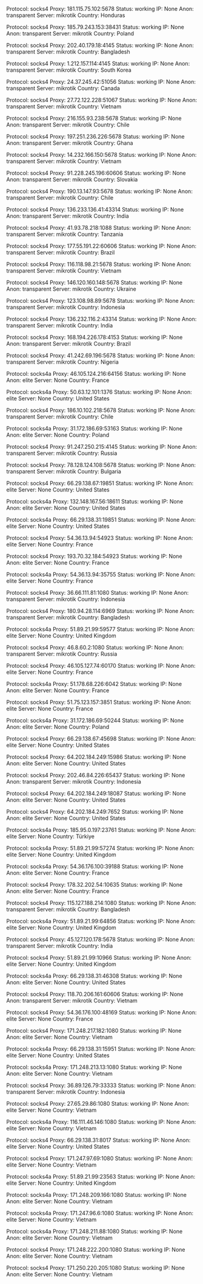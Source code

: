Protocol: socks4
Proxy: 181.115.75.102:5678
Status: working
IP: None
Anon: transparent
Server: mikrotik
Country: Honduras

Protocol: socks4
Proxy: 185.79.243.153:38431
Status: working
IP: None
Anon: transparent
Server: mikrotik
Country: Poland

Protocol: socks4
Proxy: 202.40.179.18:4145
Status: working
IP: None
Anon: transparent
Server: mikrotik
Country: Bangladesh

Protocol: socks4
Proxy: 1.212.157.114:4145
Status: working
IP: None
Anon: transparent
Server: mikrotik
Country: South Korea

Protocol: socks4
Proxy: 24.37.245.42:51056
Status: working
IP: None
Anon: transparent
Server: mikrotik
Country: Canada

Protocol: socks4
Proxy: 27.72.122.228:51067
Status: working
IP: None
Anon: transparent
Server: mikrotik
Country: Vietnam

Protocol: socks4
Proxy: 216.155.93.238:5678
Status: working
IP: None
Anon: transparent
Server: mikrotik
Country: Chile

Protocol: socks4
Proxy: 197.251.236.226:5678
Status: working
IP: None
Anon: transparent
Server: mikrotik
Country: Ghana

Protocol: socks4
Proxy: 14.232.166.150:5678
Status: working
IP: None
Anon: transparent
Server: mikrotik
Country: Vietnam

Protocol: socks4
Proxy: 91.228.245.196:60606
Status: working
IP: None
Anon: transparent
Server: mikrotik
Country: Slovakia

Protocol: socks4
Proxy: 190.13.147.93:5678
Status: working
IP: None
Anon: transparent
Server: mikrotik
Country: Chile

Protocol: socks4
Proxy: 136.233.136.41:43314
Status: working
IP: None
Anon: transparent
Server: mikrotik
Country: India

Protocol: socks4
Proxy: 41.93.78.218:1088
Status: working
IP: None
Anon: transparent
Server: mikrotik
Country: Tanzania

Protocol: socks4
Proxy: 177.55.191.22:60606
Status: working
IP: None
Anon: transparent
Server: mikrotik
Country: Brazil

Protocol: socks4
Proxy: 116.118.98.21:5678
Status: working
IP: None
Anon: transparent
Server: mikrotik
Country: Vietnam

Protocol: socks4
Proxy: 146.120.160.148:5678
Status: working
IP: None
Anon: transparent
Server: mikrotik
Country: Ukraine

Protocol: socks4
Proxy: 123.108.98.89:5678
Status: working
IP: None
Anon: transparent
Server: mikrotik
Country: Indonesia

Protocol: socks4
Proxy: 136.232.116.2:43314
Status: working
IP: None
Anon: transparent
Server: mikrotik
Country: India

Protocol: socks4
Proxy: 168.194.226.178:4153
Status: working
IP: None
Anon: transparent
Server: mikrotik
Country: Brazil

Protocol: socks4
Proxy: 41.242.69.196:5678
Status: working
IP: None
Anon: transparent
Server: mikrotik
Country: Nigeria

Protocol: socks4a
Proxy: 46.105.124.216:64156
Status: working
IP: None
Anon: elite
Server: None
Country: France

Protocol: socks4a
Proxy: 50.63.12.101:1376
Status: working
IP: None
Anon: elite
Server: None
Country: United States

Protocol: socks4
Proxy: 186.10.102.218:5678
Status: working
IP: None
Anon: transparent
Server: mikrotik
Country: Chile

Protocol: socks4a
Proxy: 31.172.186.69:53163
Status: working
IP: None
Anon: elite
Server: None
Country: Poland

Protocol: socks4
Proxy: 91.247.250.215:4145
Status: working
IP: None
Anon: transparent
Server: mikrotik
Country: Russia

Protocol: socks4
Proxy: 78.128.124.108:5678
Status: working
IP: None
Anon: transparent
Server: mikrotik
Country: Bulgaria

Protocol: socks4
Proxy: 66.29.138.67:19851
Status: working
IP: None
Anon: elite
Server: None
Country: United States

Protocol: socks4a
Proxy: 132.148.167.56:18611
Status: working
IP: None
Anon: elite
Server: None
Country: United States

Protocol: socks4a
Proxy: 66.29.138.31:19851
Status: working
IP: None
Anon: elite
Server: None
Country: United States

Protocol: socks4
Proxy: 54.36.13.94:54923
Status: working
IP: None
Anon: elite
Server: None
Country: France

Protocol: socks4
Proxy: 193.70.32.184:54923
Status: working
IP: None
Anon: elite
Server: None
Country: France

Protocol: socks4a
Proxy: 54.36.13.94:35755
Status: working
IP: None
Anon: elite
Server: None
Country: France

Protocol: socks4
Proxy: 36.66.111.81:1080
Status: working
IP: None
Anon: transparent
Server: mikrotik
Country: Indonesia

Protocol: socks4
Proxy: 180.94.28.114:6969
Status: working
IP: None
Anon: transparent
Server: mikrotik
Country: Bangladesh

Protocol: socks4a
Proxy: 51.89.21.99:59577
Status: working
IP: None
Anon: elite
Server: None
Country: United Kingdom

Protocol: socks4
Proxy: 46.8.60.2:1080
Status: working
IP: None
Anon: transparent
Server: mikrotik
Country: Russia

Protocol: socks4
Proxy: 46.105.127.74:60170
Status: working
IP: None
Anon: elite
Server: None
Country: France

Protocol: socks4a
Proxy: 51.178.68.226:6042
Status: working
IP: None
Anon: elite
Server: None
Country: France

Protocol: socks4
Proxy: 51.75.123.157:3851
Status: working
IP: None
Anon: elite
Server: None
Country: France

Protocol: socks4a
Proxy: 31.172.186.69:50244
Status: working
IP: None
Anon: elite
Server: None
Country: Poland

Protocol: socks4
Proxy: 66.29.138.67:45698
Status: working
IP: None
Anon: elite
Server: None
Country: United States

Protocol: socks4
Proxy: 64.202.184.249:15986
Status: working
IP: None
Anon: elite
Server: None
Country: United States

Protocol: socks4
Proxy: 202.46.84.226:65437
Status: working
IP: None
Anon: transparent
Server: mikrotik
Country: Indonesia

Protocol: socks4
Proxy: 64.202.184.249:18087
Status: working
IP: None
Anon: elite
Server: None
Country: United States

Protocol: socks4
Proxy: 64.202.184.249:7652
Status: working
IP: None
Anon: elite
Server: None
Country: United States

Protocol: socks4a
Proxy: 185.95.0.197:23761
Status: working
IP: None
Anon: elite
Server: None
Country: Türkiye

Protocol: socks4a
Proxy: 51.89.21.99:57274
Status: working
IP: None
Anon: elite
Server: None
Country: United Kingdom

Protocol: socks4a
Proxy: 54.36.176.100:39188
Status: working
IP: None
Anon: elite
Server: None
Country: France

Protocol: socks4
Proxy: 178.32.202.54:10635
Status: working
IP: None
Anon: elite
Server: None
Country: France

Protocol: socks4
Proxy: 115.127.188.214:1080
Status: working
IP: None
Anon: transparent
Server: mikrotik
Country: Bangladesh

Protocol: socks4a
Proxy: 51.89.21.99:64856
Status: working
IP: None
Anon: elite
Server: None
Country: United Kingdom

Protocol: socks4
Proxy: 45.127.120.178:5678
Status: working
IP: None
Anon: transparent
Server: mikrotik
Country: India

Protocol: socks4
Proxy: 51.89.21.99:10966
Status: working
IP: None
Anon: elite
Server: None
Country: United Kingdom

Protocol: socks4a
Proxy: 66.29.138.31:46308
Status: working
IP: None
Anon: elite
Server: None
Country: United States

Protocol: socks4
Proxy: 118.70.206.161:60606
Status: working
IP: None
Anon: transparent
Server: mikrotik
Country: Vietnam

Protocol: socks4
Proxy: 54.36.176.100:48169
Status: working
IP: None
Anon: elite
Server: None
Country: France

Protocol: socks4
Proxy: 171.248.217.182:1080
Status: working
IP: None
Anon: elite
Server: None
Country: Vietnam

Protocol: socks4a
Proxy: 66.29.138.31:15951
Status: working
IP: None
Anon: elite
Server: None
Country: United States

Protocol: socks4a
Proxy: 171.248.213.13:1080
Status: working
IP: None
Anon: elite
Server: None
Country: Vietnam

Protocol: socks4
Proxy: 36.89.126.79:33333
Status: working
IP: None
Anon: transparent
Server: mikrotik
Country: Indonesia

Protocol: socks4
Proxy: 27.65.29.86:1080
Status: working
IP: None
Anon: elite
Server: None
Country: Vietnam

Protocol: socks4a
Proxy: 116.111.46.146:1080
Status: working
IP: None
Anon: elite
Server: None
Country: Vietnam

Protocol: socks4
Proxy: 66.29.138.31:8017
Status: working
IP: None
Anon: elite
Server: None
Country: United States

Protocol: socks4
Proxy: 171.247.97.69:1080
Status: working
IP: None
Anon: elite
Server: None
Country: Vietnam

Protocol: socks4a
Proxy: 51.89.21.99:23563
Status: working
IP: None
Anon: elite
Server: None
Country: United Kingdom

Protocol: socks4a
Proxy: 171.248.209.166:1080
Status: working
IP: None
Anon: elite
Server: None
Country: Vietnam

Protocol: socks4a
Proxy: 171.247.96.6:1080
Status: working
IP: None
Anon: elite
Server: None
Country: Vietnam

Protocol: socks4a
Proxy: 171.248.211.88:1080
Status: working
IP: None
Anon: elite
Server: None
Country: Vietnam

Protocol: socks4
Proxy: 171.248.222.200:1080
Status: working
IP: None
Anon: elite
Server: None
Country: Vietnam

Protocol: socks4
Proxy: 171.250.220.205:1080
Status: working
IP: None
Anon: elite
Server: None
Country: Vietnam

